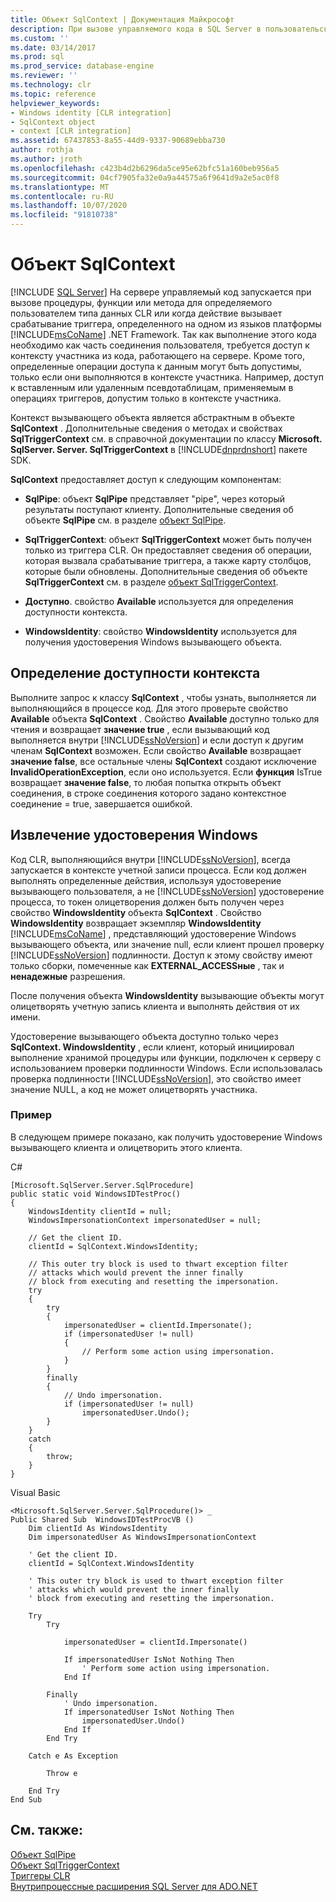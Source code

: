 ```yaml
---
title: Объект SqlContext | Документация Майкрософт
description: При вызове управляемого кода в SQL Server в пользовательском соединении доступ к контексту вызывающего объекта является абстрактным в объекте SqlContext.
ms.custom: ''
ms.date: 03/14/2017
ms.prod: sql
ms.prod_service: database-engine
ms.reviewer: ''
ms.technology: clr
ms.topic: reference
helpviewer_keywords:
- Windows identity [CLR integration]
- SqlContext object
- context [CLR integration]
ms.assetid: 67437853-8a55-44d9-9337-90689ebba730
author: rothja
ms.author: jroth
ms.openlocfilehash: c423b4d2b6296da5ce95e62bfc51a160beb956a5
ms.sourcegitcommit: 04cf7905fa32e0a9a44575a6f9641d9a2e5ac0f8
ms.translationtype: MT
ms.contentlocale: ru-RU
ms.lasthandoff: 10/07/2020
ms.locfileid: "91810738"
---
```

# <a name="sqlcontext-object"></a>Объект SqlContext
 [!INCLUDE [SQL Server](../../includes/applies-to-version/sqlserver.md)]
  На сервере управляемый код запускается при вызове процедуры, функции или метода для определяемого пользователем типа данных CLR или когда действие вызывает срабатывание триггера, определенного на одном из языков платформы [!INCLUDE[msCoName](../../includes/msconame-md.md)] .NET Framework. Так как выполнение этого кода необходимо как часть соединения пользователя, требуется доступ к контексту участника из кода, работающего на сервере. Кроме того, определенные операции доступа к данным могут быть допустимы, только если они выполняются в контексте участника. Например, доступ к вставленным или удаленным псевдотаблицам, применяемым в операциях триггеров, допустим только в контексте участника.  
  
 Контекст вызывающего объекта является абстрактным в объекте **SqlContext** . Дополнительные сведения о методах и свойствах **SqlTriggerContext** см. в справочной документации по классу **Microsoft. SqlServer. Server. SqlTriggerContext** в [!INCLUDE[dnprdnshort](../../includes/dnprdnshort-md.md)] пакете SDK.  
  
 **SqlContext** предоставляет доступ к следующим компонентам:  
  
-   **SqlPipe**: объект **SqlPipe** представляет "pipe", через который результаты поступают клиенту. Дополнительные сведения об объекте **SqlPipe** см. в разделе [объект SqlPipe](../../relational-databases/clr-integration-data-access-in-process-ado-net/sqlpipe-object.md).  
  
-   **SqlTriggerContext**: объект **SqlTriggerContext** может быть получен только из триггера CLR. Он предоставляет сведения об операции, которая вызвала срабатывание триггера, а также карту столбцов, которые были обновлены. Дополнительные сведения об объекте **SqlTriggerContext** см. в разделе [объект SqlTriggerContext](../../relational-databases/clr-integration-data-access-in-process-ado-net/sqltriggercontext-object.md).  
  
-   **Доступно**. свойство **Available** используется для определения доступности контекста.  
  
-   **WindowsIdentity**: свойство **WindowsIdentity** используется для получения удостоверения Windows вызывающего объекта.  
  
## <a name="determining-context-availability"></a>Определение доступности контекста  
 Выполните запрос к классу **SqlContext** , чтобы узнать, выполняется ли выполняющийся в процессе код. Для этого проверьте свойство **Available** объекта **SqlContext** . Свойство **Available** доступно только для чтения и возвращает **значение true** , если вызывающий код выполняется внутри [!INCLUDE[ssNoVersion](../../includes/ssnoversion-md.md)] и если доступ к другим членам **SqlContext** возможен. Если свойство **Available** возвращает **значение false**, все остальные члены **SqlContext** создают исключение **InvalidOperationException**, если оно используется. Если **функция** IsTrue возвращает **значение false**, то любая попытка открыть объект соединения, в строке соединения которого задано контекстное соединение = true, завершается ошибкой.  
  
## <a name="retrieving-windows-identity"></a>Извлечение удостоверения Windows  
 Код CLR, выполняющийся внутри [!INCLUDE[ssNoVersion](../../includes/ssnoversion-md.md)], всегда запускается в контексте учетной записи процесса. Если код должен выполнять определенные действия, используя удостоверение вызывающего пользователя, а не [!INCLUDE[ssNoVersion](../../includes/ssnoversion-md.md)] удостоверение процесса, то токен олицетворения должен быть получен через свойство **WindowsIdentity** объекта **SqlContext** . Свойство **WindowsIdentity** возвращает экземпляр **WindowsIdentity** [!INCLUDE[msCoName](../../includes/msconame-md.md)] , представляющий удостоверение Windows вызывающего объекта, или значение null, если клиент прошел проверку [!INCLUDE[ssNoVersion](../../includes/ssnoversion-md.md)] подлинности. Доступ к этому свойству имеют только сборки, помеченные как **EXTERNAL_ACCESSные** , так и **ненадежные** разрешения.  
  
 После получения объекта **WindowsIdentity** вызывающие объекты могут олицетворять учетную запись клиента и выполнять действия от их имени.  
  
 Удостоверение вызывающего объекта доступно только через **SqlContext. WindowsIdentity** , если клиент, который инициировал выполнение хранимой процедуры или функции, подключен к серверу с использованием проверки подлинности Windows. Если использовалась проверка подлинности [!INCLUDE[ssNoVersion](../../includes/ssnoversion-md.md)], это свойство имеет значение NULL, а код не может олицетворять участника.  
  
### <a name="example"></a>Пример  
 В следующем примере показано, как получить удостоверение Windows вызывающего клиента и олицетворить этого клиента.  
  
 C#  
  
```  
[Microsoft.SqlServer.Server.SqlProcedure]  
public static void WindowsIDTestProc()  
{  
    WindowsIdentity clientId = null;  
    WindowsImpersonationContext impersonatedUser = null;  
  
    // Get the client ID.  
    clientId = SqlContext.WindowsIdentity;  
  
    // This outer try block is used to thwart exception filter   
    // attacks which would prevent the inner finally   
    // block from executing and resetting the impersonation.  
    try  
    {  
        try  
        {  
            impersonatedUser = clientId.Impersonate();  
            if (impersonatedUser != null)  
            {  
                // Perform some action using impersonation.  
            }  
        }  
        finally  
        {  
            // Undo impersonation.  
            if (impersonatedUser != null)  
                impersonatedUser.Undo();  
        }  
    }  
    catch  
    {  
        throw;  
    }  
}  
```  
  
 Visual Basic  
  
```  
<Microsoft.SqlServer.Server.SqlProcedure()> _  
Public Shared Sub  WindowsIDTestProcVB ()  
    Dim clientId As WindowsIdentity  
    Dim impersonatedUser As WindowsImpersonationContext  
  
    ' Get the client ID.  
    clientId = SqlContext.WindowsIdentity  
  
    ' This outer try block is used to thwart exception filter   
    ' attacks which would prevent the inner finally   
    ' block from executing and resetting the impersonation.  
  
    Try  
        Try  
  
            impersonatedUser = clientId.Impersonate()  
  
            If impersonatedUser IsNot Nothing Then  
                ' Perform some action using impersonation.  
            End If  
  
        Finally  
            ' Undo impersonation.  
            If impersonatedUser IsNot Nothing Then  
                impersonatedUser.Undo()  
            End If  
        End Try  
  
    Catch e As Exception  
  
        Throw e  
  
    End Try  
End Sub  
```  
  
## <a name="see-also"></a>См. также:  
 [Объект SqlPipe](../../relational-databases/clr-integration-data-access-in-process-ado-net/sqlpipe-object.md)   
 [Объект SqlTriggerContext](../../relational-databases/clr-integration-data-access-in-process-ado-net/sqltriggercontext-object.md)   
 [Триггеры CLR](/dotnet/framework/data/adonet/sql/clr-triggers)   
 [Внутрипроцессные расширения SQL Server для ADO.NET](../../relational-databases/clr-integration-data-access-in-process-ado-net/sql-server-in-process-specific-extensions-to-ado-net.md)  
  
